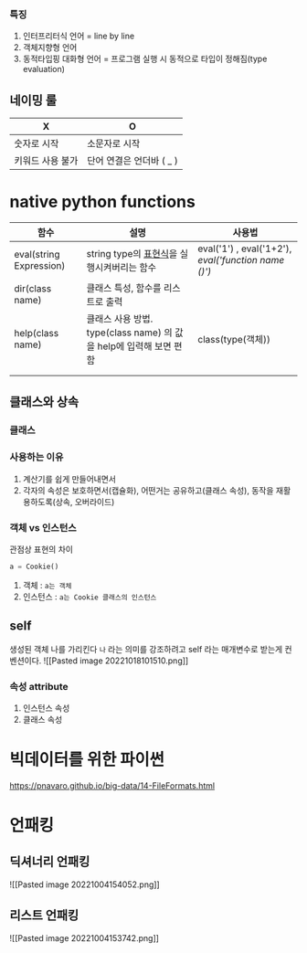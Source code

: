 ### 특징
1. 인터프리터식 언어 = line by line
2. 객체지향형 언어
3. 동적타입핑 대화형 언어  = 프로그램 실행 시 동적으로 타입이 정해짐(type evaluation)

## 네이밍 룰
| X                | O                        |
| ---------------- | ------------------------ |
| 숫자로 시작      | 소문자로 시작            |
| 키워드 사용 불가 | 단어 연결은 언더바 ( _ ) |
# native python functions
| 함수                    | 설명                                                                                                  | 사용법                                              |
| ----------------------- | ----------------------------------------------------------------------------------------------------- | --------------------------------------------------- |
| eval(string Expression) | string type의 [표현식](https://docs.python.org/ko/3/reference/expressions.html)을 실행시켜버리는 함수 | eval('1') , eval('1+2'), _eval('function name ()')_ |
| dir(class name)         | 클래스 특성, 함수를 리스트로 출력                                                                     |                                                     |
| help(class name)        | 클래스 사용 방법. type(class name) 의 값을 help에 입력해 보면 편함                                    | class(type(객체))                                   |
|                         |                                                                                                       |                                                     |
|                         |                                                                                                       |                                                     |

## 클래스와 상속
### 클래스
### 사용하는 이유
1. 계산기를 쉽게 만들어내면서
2. 각자의 속성은 보호하면서(캡슐화), 어떤거는 공유하고(클래스 속성), 동작을 재활용하도록(상속, 오버라이드)
### 객체 vs 인스턴스
관점상 표현의 차이
```python
a = Cookie()
```
1. 객체 : `a는 객체`
2. 인스턴스 : `a는 Cookie 클래스의 인스턴스`
## self
생성된 객체 나를 가리킨다
`나` 라는 의미를 강조하려고 self 라는 매개변수로 받는게 컨벤션이다.
![[Pasted image 20221018101510.png]]
### 속성 attribute
1. 인스턴스 속성
2. 클래스 속성

# 빅데이터를 위한 파이썬
https://pnavaro.github.io/big-data/14-FileFormats.html



# 언패킹
## 딕셔너리 언패킹
![[Pasted image 20221004154052.png]]
## 리스트 언패킹
![[Pasted image 20221004153742.png]]







